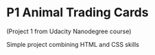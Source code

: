# P1 Animal Trading Cards
(Project 1 from Udacity Nanodegree course)

Simple project combining HTML and CSS skills
